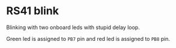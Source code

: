 # RS41 blink

Blinking with two onboard leds with stupid delay loop.

Green led is assigned to `PB7` pin and red led is assigned to `PB8` pin.
